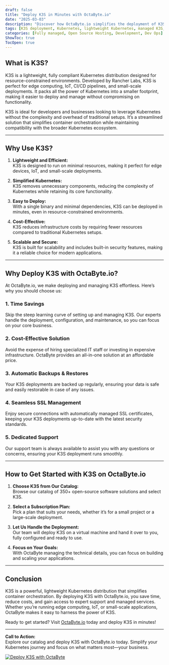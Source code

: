 ```yaml
---
draft: false
title: "Deploy K3S in Minutes with OctaByte.io"
date: "2025-03-03"
description: "Discover how OctaByte.io simplifies the deployment of K3S, a lightweight Kubernetes distribution, saving you time, effort, and resources. Learn why K3S is a game-changer for container orchestration and how OctaByte’s fully managed services make it easier than ever to get started."
tags: [K3S deployment, Kubernetes, lightweight Kubernetes, managed K3S, OctaByte, container orchestration, managed Kubernetes services, K3S benefits, K3S hosting, Kubernetes made easy]
categories: [Fully managed, Open Source Hosting, Development, Dev Ops]
ShowToc: true
TocOpen: true
---
```



## What is K3S?

K3S is a lightweight, fully compliant Kubernetes distribution designed for resource-constrained environments. Developed by Rancher Labs, K3S is perfect for edge computing, IoT, CI/CD pipelines, and small-scale deployments. It packs all the power of Kubernetes into a smaller footprint, making it easier to deploy and manage without compromising on functionality.

K3S is ideal for developers and businesses looking to leverage Kubernetes without the complexity and overhead of traditional setups. It’s a streamlined solution that simplifies container orchestration while maintaining compatibility with the broader Kubernetes ecosystem.

---

## Why Use K3S?

1. **Lightweight and Efficient:**  
   K3S is designed to run on minimal resources, making it perfect for edge devices, IoT, and small-scale deployments.

2. **Simplified Kubernetes:**  
   K3S removes unnecessary components, reducing the complexity of Kubernetes while retaining its core functionality.

3. **Easy to Deploy:**  
   With a single binary and minimal dependencies, K3S can be deployed in minutes, even in resource-constrained environments.

4. **Cost-Effective:**  
   K3S reduces infrastructure costs by requiring fewer resources compared to traditional Kubernetes setups.

5. **Scalable and Secure:**  
   K3S is built for scalability and includes built-in security features, making it a reliable choice for modern applications.

---

## Why Deploy K3S with OctaByte.io?

At OctaByte.io, we make deploying and managing K3S effortless. Here’s why you should choose us:

### 1. **Time Savings**  
   Skip the steep learning curve of setting up and managing K3S. Our experts handle the deployment, configuration, and maintenance, so you can focus on your core business.

### 2. **Cost-Effective Solution**  
   Avoid the expense of hiring specialized IT staff or investing in expensive infrastructure. OctaByte provides an all-in-one solution at an affordable price.

### 3. **Automatic Backups & Restores**  
   Your K3S deployments are backed up regularly, ensuring your data is safe and easily restorable in case of any issues.

### 4. **Seamless SSL Management**  
   Enjoy secure connections with automatically managed SSL certificates, keeping your K3S deployments up-to-date with the latest security standards.

### 5. **Dedicated Support**  
   Our support team is always available to assist you with any questions or concerns, ensuring your K3S deployment runs smoothly.

---

## How to Get Started with K3S on OctaByte.io

1. **Choose K3S from Our Catalog:**  
   Browse our catalog of 350+ open-source software solutions and select K3S.

2. **Select a Subscription Plan:**  
   Pick a plan that suits your needs, whether it’s for a small project or a large-scale deployment.

3. **Let Us Handle the Deployment:**  
   Our team will deploy K3S on a virtual machine and hand it over to you, fully configured and ready to use.

4. **Focus on Your Goals:**  
   With OctaByte managing the technical details, you can focus on building and scaling your applications.

---

## Conclusion

K3S is a powerful, lightweight Kubernetes distribution that simplifies container orchestration. By deploying K3S with OctaByte.io, you save time, reduce costs, and gain access to expert support and managed services. Whether you’re running edge computing, IoT, or small-scale applications, OctaByte makes it easy to harness the power of K3S.

Ready to get started? Visit [OctaByte.io](https://octabyte.io) today and deploy K3S in minutes!

---

**Call to Action:**  
Explore our catalog and deploy K3S with OctaByte.io today. Simplify your Kubernetes journey and focus on what matters most—your business.

[![Deploy K3S with OctaByte](/images/deploy-on-octabyte.png)](https://octabyte.io/fully-managed-open-source-services/development/dev-ops/k3s)